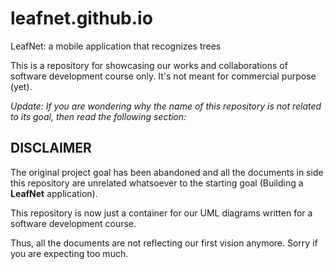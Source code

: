 # leafnet.github.io
LeafNet: a mobile application that recognizes trees

This is a repository for showcasing our works and collaborations of software
development course only. It's not meant for commercial purpose (yet).

*Update: If you are wondering why the name of this repository is not related to
its goal, then read the following section:*

## DISCLAIMER

The original project goal has been abandoned and all the documents in side this
repository are unrelated whatsoever to the starting goal (Building a **LeafNet**
application).

This repository is now just a container for our UML diagrams written for a
software development course.

Thus, all the documents are not reflecting our first vision anymore.
Sorry if you are expecting too much.

